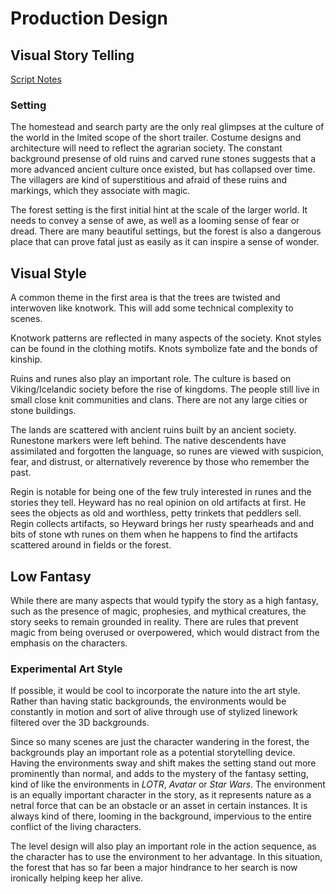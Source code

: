 # Production Design

## Visual Story Telling
[Script Notes](https://github.com/jcongerkallas1/Folkvangr/blob/master/Documents/script_notes.md)

### Setting
The homestead and search party are the only real glimpses at the culture of the world in the lmited scope of the short trailer.  Costume designs and architecture will need to reflect the agrarian society.  The constant background presense of old ruins and carved rune stones suggests that a more advanced ancient culture once existed, but has collapsed over time.  The villagers are kind of superstitious and afraid of these ruins and markings, which they associate with magic.

The forest setting is the first initial hint at the scale of the larger world.  It needs to convey a sense of awe, as well as a looming sense of fear or dread.  There are many beautiful settings, but the forest is also a dangerous place that can prove fatal just as easily as it can inspire a sense of wonder.  

## Visual Style
A common theme in the first area is that the trees are twisted and interwoven like knotwork.  This will add some technical complexity to scenes.

Knotwork patterns are reflected in many aspects of the society.  Knot styles can be found in the clothing motifs.  Knots symbolize fate and the bonds of kinship.

Ruins and runes also play an important role.  The culture is based on Viking/Icelandic society before the rise of kingdoms.  The people still live in small close knit communities and clans.  There are not any large cities or stone buildings.  

The lands are scattered with ancient ruins built by an ancient society.  Runestone markers were left behind.  The native descendents have assimilated and forgotten the language, so runes are viewed with suspicion, fear, and distrust, or alternatively reverence by those who remember the past.  

Regin is notable for being one of the few truly interested in runes and the stories they tell.  Heyward has no real opinion on old artifacts at first.  He sees the objects as old and worthless, petty trinkets that peddlers sell.  Regin collects artifacts, so Heyward brings her rusty spearheads and and bits of stone wth runes on them when he happens to find the artifacts scattered around in fields or the forest.

## Low Fantasy
While there are many aspects that would typify the story as a high fantasy, such as the presence of magic, prophesies, and mythical creatures, the story seeks to remain grounded in reality.  There are rules that prevent magic from being overused or overpowered, which would distract from the emphasis on the characters.

### Experimental Art Style
If possible, it would be cool to incorporate the nature into the art style.  Rather than having static backgrounds, the environments would be constantly in motion and sort of alive through use of stylized linework filtered over the 3D backgrounds. 

Since so many scenes are just the character wandering in the forest, the backgrounds play an important role as a potential storytelling device.  Having the environments sway and shift makes the setting stand out more prominently than normal, and adds to the mystery of the fantasy setting, kind of like the environments in *LOTR*, *Avatar* or *Star Wars*.  The environment is an equally important character in the story, as it represents nature as a netral force that can be an obstacle or an asset in certain instances.  It is always kind of there, looming in the background, impervious to the entire conflict of the living characters.

The level design will also play an important role in the action sequence, as the character has to use the environment to her advantage.  In this situation, the forest that has so far been a major hindrance to her search is now ironically helping keep her alive.
